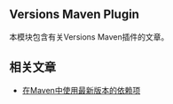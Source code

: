 ## Versions Maven Plugin

本模块包含有关Versions Maven插件的文章。

## 相关文章

+ [在Maven中使用最新版本的依赖项](http://tu-yucheng.github.io/maven/2023/05/24/maven-dependency-latest-version.html)